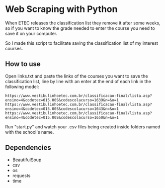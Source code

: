 # Web Scraping with Python

When ETEC releases the classification list they remove it after some weeks, so if you want to know the grade needed to enter the course you need to save it on your computer.

So I made this script to facilitate saving the classification list of my interest courses.

## How to use

Open links.txt and paste the links of the courses you want to save the classification list, line by line with an enter at the end of each link in the following model:

```url
https://www.vestibulinhoetec.com.br/classificacao-final/lista.asp?ensino=4&codetec=015.00S&codescolacurso=1639&n=&o=1
https://www.vestibulinhoetec.com.br/classificacao-final/lista.asp?ensino=4&codetec=015.00S&codescolacurso=1643&n=&o=1
https://www.vestibulinhoetec.com.br/classificacao-final/lista.asp?ensino=4&codetec=015.00S&codescolacurso=1650&n=&o=1
```

Run "start.py" and watch your .csv files being created inside folders named with the school's name.

## Dependencies

* BeautifulSoup
* csv
* os
* requests
* time

